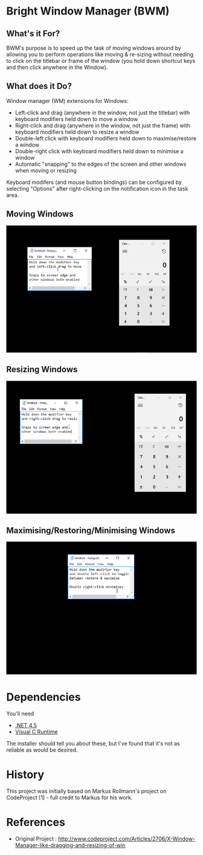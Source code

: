 Bright Window Manager (BWM)
===========================

What's it For?
--------------

BWM's purpose is to speed up the task of moving windows around by allowing
you to perform operations like moving & re-sizing without needing to click on
the titlebar or frame of the window (you hold down shortcut keys and then click
anywhere in the Window).

What does it Do?
----------------

Window manager (WM) extensions for Windows:
  * Left-click and drag (anywhere in the window, not just the titlebar) with keyboard modifiers held down to move a window
  * Right-click and drag (anywhere in the window, not just the frame) with keyboard modifiers held down to resize a window
  * Double-left click with keyboard modifiers held down to maximise/restore a window
  * Double-right click with keyboard modifiers held down to minimise a window
  * Automatic "snapping" to the edges of the screen and other windows when moving or resizing

Keyboard modifers (and mouse button bindings) can be configured by selecting "Options" after right-clicking
on the notification icon in the task area.

Moving Windows
--------------

![movedemo](https://raw.githubusercontent.com/bright-tools/bwm/master/assets/move_demo.gif)

Resizing Windows
----------------

![resizedemo](https://raw.githubusercontent.com/bright-tools/bwm/master/assets/resize_demo.gif)

Maximising/Restoring/Minimising Windows
---------------------------------------

![maximisedemo](https://raw.githubusercontent.com/bright-tools/bwm/master/assets/maximise_demo.gif)

Dependencies
============

You'll need
  * [.NET 4.5](https://www.microsoft.com/en-gb/download/details.aspx?id=30653)
  * [Visual C Runtime](https://www.microsoft.com/en-gb/download/details.aspx?id=48145)

The installer should tell you about these, but I've found that it's not as
reliable as would be desired.

History
=======

This project was initially based on Markus Rollmann's project on CodeProject [1] - full
credit to Markus for his work.

References
==========

  * Original Project : http://www.codeproject.com/Articles/2706/X-Window-Manager-like-dragging-and-resizing-of-win 
